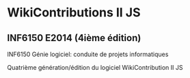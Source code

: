 #  WikiContributions II JS

## INF6150 E2014 (4ième édition)

INF6150 Génie logiciel: conduite de projets informatiques

Quatrième génération/édition du logiciel WikiContribution II JS
